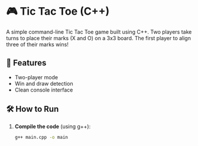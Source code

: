 # 🎮 Tic Tac Toe (C++)

A simple command-line Tic Tac Toe game built using C++. Two players take turns to place their marks (X and O) on a 3x3 board. The first player to align three of their marks wins!

## 🚀 Features
- Two-player mode
- Win and draw detection
- Clean console interface

## 🛠️ How to Run

1. **Compile the code** (using g++):
   ```bash
   g++ main.cpp -o main
